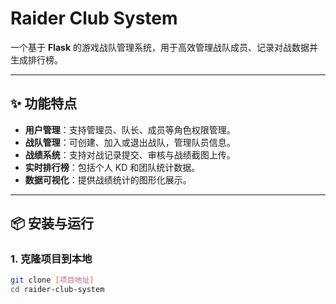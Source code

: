 # Raider Club System

一个基于 **Flask** 的游戏战队管理系统，用于高效管理战队成员、记录对战数据并生成排行榜。

---

## ✨ 功能特点

- **用户管理**：支持管理员、队长、成员等角色权限管理。
- **战队管理**：可创建、加入或退出战队，管理队员信息。
- **战绩系统**：支持对战记录提交、审核与战绩截图上传。
- **实时排行榜**：包括个人 KD 和团队统计数据。
- **数据可视化**：提供战绩统计的图形化展示。

---

## 📦 安装与运行

### 1. 克隆项目到本地
```bash
git clone [项目地址]
cd raider-club-system
